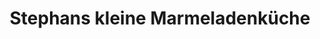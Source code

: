 ---
title: "Stephans kleine Marmeladenküche"
url: /brombachtal/stephans-kleine-marmeladenkueche/
shop: Hofladen
---